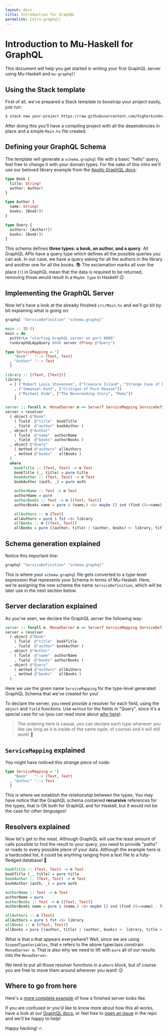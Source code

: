 ```yaml
---
layout: docs
title: Introduction for GraphQL
permalink: intro-graphql/
---
```


# Introduction to Mu-Haskell for GraphQL

This document will help you get started in writing your first GraphQL server using Mu-Haskell and `mu-graphql`!

## Using the Stack template

First of all, we've prepared a Stack template to boostrap your project easily, just run:

```sh
$ stack new your-project https://raw.githubusercontent.com/higherkindness/mu-haskell/master/templates/graphql-server.hsfiles -p "author-email:haskell.curry@47deg.com" -p "author-name:Haskell Curry"
```

After doing this you'll have a compiling project with all the dependencies in place and a simple `Main.hs` file created.

## Defining your GraphQL Schema

The template will generate a `schema.graphql` file with a basic "hello" query, feel free to change it with your domain types. For the sake of this intro we'll use our beloved library example from the [Apollo GraphQL docs](https://www.apollographql.com/docs/apollo-server/schema/schema/):

```graphql
type Book {
  title: String!
  author: Author!
}

type Author {
  name: String!
  books: [Book!]!
}

type Query {
  authors: [Author!]!
  books: [Book!]!
}
```

This schema defines **three types: a book, an author, and a query**. All GraphQL APIs have a query type which defines all the possible queries you can ask. In our case, we have a query asking for all the authors in the library and another one for all the books. 📚 The exclamation marks all over the place (`!`) in GraphQL mean that the data is required to be returned, removing those would result in a `Maybe type` in Haskell! 😉

## Implementing the GraphQL Server

Now let's have a look at the already finished `src/Main.hs` and we'll go bit by bit explaining what is going on:

```haskell
graphql "ServiceDefinition" "schema.graphql"

main :: IO ()
main = do
  putStrLn "starting GraphQL server on port 8080"
  runGraphQLAppQuery 8080 server (Proxy @"Query")

type ServiceMapping = '[
    "Book"   ':-> (Text, Text)
  , "Author" ':-> Text
  ]

library :: [(Text, [Text])]
library
  = [ ("Robert Louis Stevenson", ["Treasure Island", "Strange Case of Dr Jekyll and Mr Hyde"])
    , ("Immanuel Kant", ["Critique of Pure Reason"])
    , ("Michael Ende", ["The Neverending Story", "Momo"])
    ]

server :: forall m. MonadServer m => ServerT ServiceMapping ServiceDefinition m _
server = resolver
  ( object @"Book"
    ( field  @"title"  bookTitle
    , field  @"author" bookAuthor )
  , object @"Author"
    ( field  @"name"  authorName
    , field  @"books" authorBooks )
  , object @"Query"
    ( method @"authors" allAuthors
    , method @"books"   allBooks )
  )
  where
    bookTitle :: (Text, Text) -> m Text
    bookTitle (_, title) = pure title
    bookAuthor :: (Text, Text) -> m Text
    bookAuthor (auth, _) = pure auth

    authorName :: Text -> m Text
    authorName = pure
    authorBooks :: Text -> m [(Text, Text)]
    authorBooks name = pure $ (name,) <$> maybe [] snd (find ((==name) . fst) library)

    allAuthors :: m [Text]
    allAuthors = pure $ fst <$> library
    allBooks :: m [(Text, Text)]
    allBooks = pure [(author, title) | (author, books) <- library, title <- books]
```

## Schema generation explained

Notice this important line:

```haskell
graphql "ServiceDefinition" "schema.graphql"
```

This is where your `schema.graphql` file gets converted to a type-level expression that represents your Schema in terms of Mu-Haskell. Here, we're assigning the new schema the name `ServiceDefinition`, which will be later use in the next section below.

## Server declaration explained

As you've seen, we declare the GraphQL server the following way:

```haskell
server :: forall m. MonadServer m => ServerT ServiceMapping ServiceDefinition m _
server = resolver
  ( object @"Book"
    ( field  @"title"  bookTitle
    , field  @"author" bookAuthor )
  , object @"Author"
    ( field  @"name"  authorName
    , field  @"books" authorBooks )
  , object @"Query"
    ( method @"authors" allAuthors
    , method @"books"   allBooks )
  )
```

Here we use the given name `ServiceMapping` for the type-level generated GraphQL Schema that we've created for you!

To declare the server, you need provide a resolver for each field, using the `object` and `field` functions. Use `method` for the fields in "Query", since it's a special case for us (you can read more about [why here](https://higherkindness.io/mu-haskell/graphql/#implementing-the-server)).

> The ordering here is casual, you can declare each type wherever you like (as long as it is inside of the same tuple, of course) and it will still work! 🎉

## `ServiceMapping` explained

You might have noticed this strange piece of code:

```haskell
type ServiceMapping = '[
    "Book"   ':-> (Text, Text)
  , "Author" ':-> Text
  ]
```

This is where we establish the _relationship_ between the types. You may have notice that the GraphQL schema contained **recursive** references for the types, that is OK both for GraphQL and for Haskell, but it would not be the case for _other languages!_

## Resolvers explained

Now let's get to the meat. Although GraphQL will use the least amount of calls possible to find the result to your query, you need to provide "paths" or roads to every possible piece of your data. Although the example here is a hardcoded list, it could be anything ranging from a text file to a fully-fledged database! 🚀

```haskell
bookTitle :: (Text, Text) -> m Text
bookTitle (_, title) = pure title
bookAuthor :: (Text, Text) -> m Text
bookAuthor (auth, _) = pure auth

authorName :: Text -> m Text
authorName = pure
authorBooks :: Text -> m [(Text, Text)]
authorBooks name = pure $ (name,) <$> maybe [] snd (find ((==name) . fst) library)

allAuthors :: m [Text]
allAuthors = pure $ fst <$> library
allBooks :: m [(Text, Text)]
allBooks = pure [(author, title) | (author, books) <- library, title <- books]
```

What is that `m` that appears everywhere? Well, since we are using `ScopedTypeVariables`, that `m` refers to the above typeclass constrain `MonadServer m`. That is also why we need to lift with `pure` all of our results into the `MonadServer`.

We tend to put all those resolver functions in a `where` block, but of course you are free to move them around wherever you want! 😉

## Where to go from here

Here's a [more complete example](https://github.com/higherkindness/mu-haskell/tree/master/graphql/exe) of how a finished server looks like.

If you are confused or you'd like to know more about how this all works, have a look at our [GraphQL docs](https://higherkindness.io/mu-haskell/graphql/), or feel free to [open an issue](https://github.com/higherkindness/mu-haskell/issues) in the repo and we'll be happy to help!

Happy hacking! 🔥
